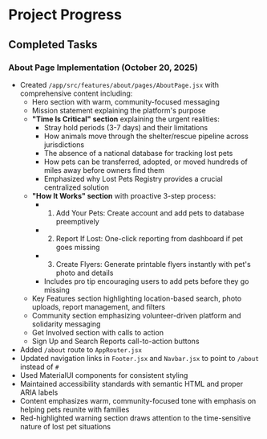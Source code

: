 # Project Progress

## Completed Tasks

### About Page Implementation (October 20, 2025)
- Created `/app/src/features/about/pages/AboutPage.jsx` with comprehensive content including:
  - Hero section with warm, community-focused messaging
  - Mission statement explaining the platform's purpose
  - **"Time Is Critical" section** explaining the urgent realities:
    - Stray hold periods (3-7 days) and their limitations
    - How animals move through the shelter/rescue pipeline across jurisdictions
    - The absence of a national database for tracking lost pets
    - How pets can be transferred, adopted, or moved hundreds of miles away before owners find them
    - Emphasized why Lost Pets Registry provides a crucial centralized solution
  - **"How It Works" section** with proactive 3-step process:
    - 1. Add Your Pets: Create account and add pets to database preemptively
    - 2. Report If Lost: One-click reporting from dashboard if pet goes missing
    - 3. Create Flyers: Generate printable flyers instantly with pet's photo and details
    - Includes pro tip encouraging users to add pets before they go missing
  - Key Features section highlighting location-based search, photo uploads, report management, and filters
  - Community section emphasizing volunteer-driven platform and solidarity messaging
  - Get Involved section with calls to action
  - Sign Up and Search Reports call-to-action buttons
- Added `/about` route to `AppRouter.jsx`
- Updated navigation links in `Footer.jsx` and `Navbar.jsx` to point to `/about` instead of `#`
- Used MaterialUI components for consistent styling
- Maintained accessibility standards with semantic HTML and proper ARIA labels
- Content emphasizes warm, community-focused tone with emphasis on helping pets reunite with families
- Red-highlighted warning section draws attention to the time-sensitive nature of lost pet situations

